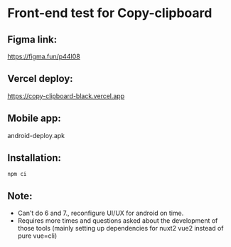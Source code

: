 # Front-end test for Copy-clipboard

## Figma link:
https://figma.fun/p44I08

## Vercel deploy:
https://copy-clipboard-black.vercel.app

## Mobile app:
android-deploy.apk

## Installation:
```npm ci```

## Note:
- Can't do 6 and 7., reconfigure UI/UX for android on time.
- Requires more times and questions asked about the development of those tools (mainly setting up dependencies for nuxt2 vue2 instead of pure vue=cli)
